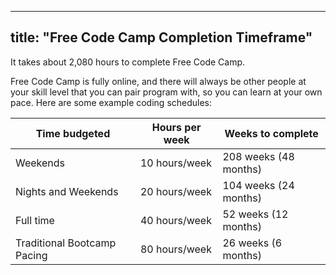 
---
title: "Free Code Camp Completion Timeframe"
---

It takes about 2,080 hours to complete Free Code Camp.

Free Code Camp is fully online, and there will always be other people at your skill level that you can pair program with, so you can learn at your own pace. Here are some example coding schedules:

Time budgeted | Hours per week | Weeks to complete  
--- | --- | ---  
Weekends | 10 hours/week | 208 weeks (48 months)  
Nights and Weekends | 20 hours/week | 104 weeks (24 months)  
Full time | 40 hours/week | 52 weeks (12 months)  
Traditional Bootcamp Pacing | 80 hours/week | 26 weeks (6 months)
